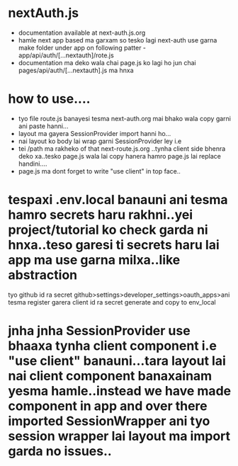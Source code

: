 # nextAuth.js
 - documentation available at next-auth.js.org
 - hamle next app based ma garxam so tesko lagi next-auth use garna make folder under app on following patter 
        -app/api/auth/[...nextauth]/rote.js
- documentation ma deko wala chai page.js ko lagi ho jun chai pages/api/auth/[...nextauth].js ma hnxa

# how to use....

- tyo file route.js banayesi tesma next-auth.org mai bhako wala copy garni ani paste hanni...
- layout ma gayera SessionProvider import hanni ho...
- nai layout ko body lai wrap garni SessionProvider ley i.e
    <SessionProvider></SessionProvider>
- tei /path ma rakheko of that next-route.js.org ..tynha client side bhenra deko xa..tesko page.js wala lai copy hanera hamro page.js lai replace handini....
- page.js ma dont forget to write "use client" in top face..
# tespaxi .env.local banauni ani tesma hamro secrets haru rakhni..yei project/tutorial ko check garda ni hnxa..teso garesi ti secrets haru lai app ma use garna milxa..like abstraction

tyo github id ra secret github>settings>developer_settings>oauth_apps>ani tesma register garera client id ra secret generate and copy to env_local

# jnha jnha SessionProvider use bhaaxa tynha client component i.e "use client" banauni...tara layout lai nai client component banaxainam yesma hamle..instead we have made component in app and over there imported SessionWrapper ani tyo session wrapper lai layout ma import garda no issues..